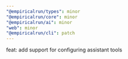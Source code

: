 ```yaml
---
"@empiricalrun/types": minor
"@empiricalrun/core": minor
"@empiricalrun/ai": minor
"web": minor
"@empiricalrun/cli": patch
---
```


feat: add support for configuring assistant tools
